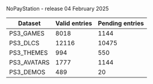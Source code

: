 NoPayStation - release 04 February 2025

|  Dataset  |Valid entries|Pending entries|
|-----------|-------------|---------------|
| PS3_GAMES |     8018    |      1144     |
|  PS3_DLCS |    12116    |     10475     |
| PS3_THEMES|     994     |      550      |
|PS3_AVATARS|     1777    |      1144     |
| PS3_DEMOS |     489     |       20      |